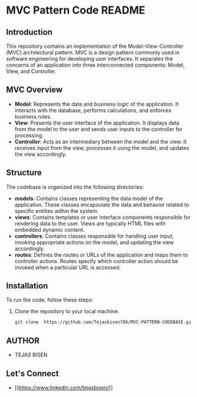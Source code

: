 # MVC Pattern Code README

## Introduction
This repository contains an implementation of the Model-View-Controller (MVC) architectural pattern. MVC is a design pattern commonly used in software engineering for developing user interfaces. It separates the concerns of an application into three interconnected components: Model, View, and Controller.

## MVC Overview
- **Model**: Represents the data and business logic of the application. It interacts with the database, performs calculations, and enforces business rules.
- **View**: Presents the user interface of the application. It displays data from the model to the user and sends user inputs to the controller for processing.
- **Controller**: Acts as an intermediary between the model and the view. It receives input from the view, processes it using the model, and updates the view accordingly.

## Structure
The codebase is organized into the following directories:

- **models**: Contains classes representing the data model of the application. These classes encapsulate the data and behavior related to specific entities within the system.
- **views**: Contains templates or user interface components responsible for rendering data to the user. Views are typically HTML files with embedded dynamic content.
- **controllers**: Contains classes responsible for handling user input, invoking appropriate actions on the model, and updating the view accordingly.
- **routes**: Defines the routes or URLs of the application and maps them to controller actions. Routes specify which controller action should be invoked when a particular URL is accessed.

## Installation
To run the code, follow these steps:

1. Clone the repository to your local machine.
   ```bash
   git clone  https://github.com/Tejasbisen786/MVC-PATTERN-CODEBASE.git
## AUTHOR
 - TEJAS BISEN

## Let's Connect
 - [(https://www.linkedin.com/tejasbisen/)]
